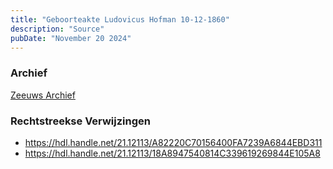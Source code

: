```yaml
---
title: "Geboorteakte Ludovicus Hofman 10-12-1860"
description: "Source"
pubDate: "November 20 2024"
---
```


### Archief
[Zeeuws Archief](https://www.zeeuwsarchief.nl/)

### Rechtstreekse Verwijzingen
- https://hdl.handle.net/21.12113/A82220C70156400FA7239A6844EBD311
- https://hdl.handle.net/21.12113/18A8947540814C339619269844E105A8